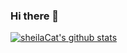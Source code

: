### Hi there 👋

<!--
**sheilaCat/sheilaCat** is a ✨ _special_ ✨ repository because its `README.md` (this file) appears on your GitHub profile.

Here are some ideas to get you started:

- 🔭 I’m currently working on ...
- 🌱 I’m currently learning ...
- 👯 I’m looking to collaborate on ...
- 🤔 I’m looking for help with ...
- 💬 Ask me about ...
- 📫 How to reach me: ...
- 😄 Pronouns: ...
- ⚡ Fun fact: ...
-->

[![sheilaCat's github stats](https://github-readme-stats.vercel.app/api?username=sheilaCat)](https://github.com/anuraghazra/github-readme-stats)
